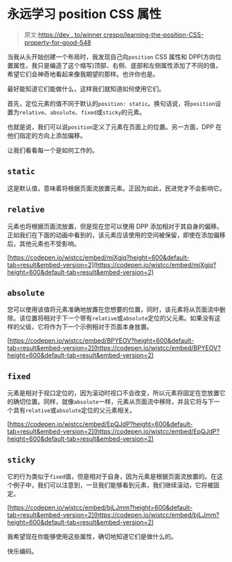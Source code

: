 # 永远学习 position CSS 属性

> 原文:[https://dev . to/winner crespo/learning-the-position-CSS-property-for-good-548](https://dev.to/winnercrespo/learning-the-position-css-property-for-good-548)

当我从头开始创建一个布局时，我发现自己向`position` CSS 属性和 DPP(方向位置属性，我只是编造了这个缩写)顶部、右侧、底部和左侧属性添加了不同的值，希望它们会神奇地看起来像我期望的那样。也许你也是。

最好能知道它们能做什么，这样我们就知道如何使用它们。

首先，定位元素的值不同于默认的`position: static`。换句话说，将`position`设置为`relative`、`absolute`、`fixed`或`sticky`的元素。

也就是说，我们可以说`position`定义了元素在页面上的位置。另一方面，DPP 在他们指定的方向上添加偏移。

让我们看看每一个是如何工作的。

## [](#-raw-static-endraw-)`static`

这是默认值，意味着将根据页面流放置元素。正因为如此，民进党才不会影响它。

## [](#-raw-relative-endraw-)`relative`

元素也将根据页面流放置，但是现在您可以使用 DPP 添加相对于其自身的偏移。正如我们在下面的动画中看到的，该元素应该使用的空间被保留，即使在添加偏移后，其他元素也不受影响。

[https://codepen.io/wistcc/embed/mjXgjq?height=600&default-tab=result&embed-version=2](https://codepen.io/wistcc/embed/mjXgjq?height=600&default-tab=result&embed-version=2)

## [](#-raw-absolute-endraw-)`absolute`

您可以使用该值将元素准确地放置在您想要的位置，同时，该元素将从页面流中删除。该位置将相对于下一个带有`relative`或`absolute`定位的父元素。如果没有这样的父级，它将作为下一个示例相对于页面本身放置。

[https://codepen.io/wistcc/embed/BPYEOV?height=600&default-tab=result&embed-version=2](https://codepen.io/wistcc/embed/BPYEOV?height=600&default-tab=result&embed-version=2)

## [](#-raw-fixed-endraw-)`fixed`

元素是相对于视口定位的，因为滚动时视口不会改变，所以元素将固定在您放置它的确切位置。同样，就像`absolute`一样，元素从页面流中移除，并且它将与下一个具有`relative`或`absolute`定位的父元素相关。

[https://codepen.io/wistcc/embed/EpQJdP?height=600&default-tab=result&embed-version=2](https://codepen.io/wistcc/embed/EpQJdP?height=600&default-tab=result&embed-version=2)

## [](#-raw-sticky-endraw-)`sticky`

它的行为类似于`fixed`值，但是相对于自身，因为元素是根据页面流放置的。在这个例子中，我们可以注意到，一旦我们能够看到元素，我们继续滚动，它将被固定。

[https://codepen.io/wistcc/embed/bjLJmm?height=600&default-tab=result&embed-version=2](https://codepen.io/wistcc/embed/bjLJmm?height=600&default-tab=result&embed-version=2)

我希望现在你能够使用这些属性，确切地知道它们是做什么的。

快乐编码。